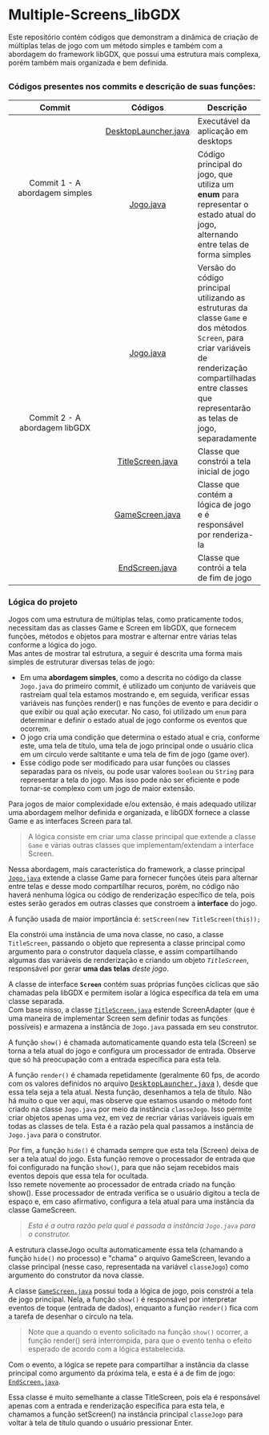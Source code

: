 <h1>Multiple-Screens_libGDX</h1>
<p>Este repositório contém códigos que demonstram a dinâmica de criação de múltiplas telas de jogo com um método simples e também 
com a abordagem do framework libGDX, que possui uma estrutura mais complexa, porém também mais organizada e bem definida.</p>
<h2></h2>
<div>
  <h3>Códigos presentes nos commits e descrição de suas funções:</h3>
  <table align="center">
    <thead><tr>
      <th width="261">Commit</th>
      <th>Códigos</th>
      <th>Descrição</th>
    </tr></thead>
    <tbody align="center">
      <tr>
        <td rowspan="2">Commit 1 - A abordagem simples</td>
        <td><a href="https://github.com/luc-gh/Multiple-Screens_libGDX/blob/main/desktop/src/com/libgdx/screen/DesktopLauncher.java">DesktopLauncher.java</a></td>
        <td align="left">Executável da aplicação em desktops</td>
      </tr>
      <tr>
        <td><a href="https://github.com/luc-gh/Multiple-Screens_libGDX/blob/dbb190617cc38433c2262d409e4c9e78a38544a6/core/src/com/libgdx/screen/Jogo.java">Jogo.java</a></td>
        <td align="left">Código principal do jogo, que utiliza um <b>enum</b> para representar o estado atual do jogo, alternando entre telas de forma simples</td>
      </tr>
      <tr>
        <td rowspan="4">Commit 2 - A abordagem libGDX</td>
        <td><a href="https://github.com/luc-gh/Multiple-Screens_libGDX/blob/main/core/src/com/libgdx/screen/Jogo.java">Jogo.java</a></td>
        <td align="left">Versão do código principal utilizando as estruturas da classe <code>Game</code> e dos métodos <code>Screen</code>, para criar variáveis de renderização compartilhadas entre classes que representarão as telas de jogo, separadamente</td>
      </tr>
      <tr>
        <td><a href="https://github.com/luc-gh/Multiple-Screens_libGDX/blob/main/core/src/com/libgdx/screen/TitleScreen.java">TitleScreen.java</a></td>
        <td align="left">Classe que constrói a tela inicial de jogo</td>
      </tr>
      <tr>
        <td><a href="https://github.com/luc-gh/Multiple-Screens_libGDX/blob/main/core/src/com/libgdx/screen/GameScreen.java">GameScreen.java</a></td>
        <td align="left">Classe que contém a lógica de jogo e é responsável por renderiza-la</td>
      </tr>
      <tr>
        <td><a href="https://github.com/luc-gh/Multiple-Screens_libGDX/blob/main/core/src/com/libgdx/screen/EndScreen.java">EndScreen.java</a></td>
        <td align="left">Classe que contrói a tela de fim de jogo</td>
      </tr>
    </tbody>
  </table>
</div>
<div>
  <h3>Lógica do projeto</h3>
  <p>
    Jogos com uma estrutura de múltiplas telas, como praticamente todos, necessitam das as classes Game e Screen em libGDX, 
    que fornecem funções, métodos e objetos para mostrar e alternar entre várias telas conforme a lógica do jogo.<br>
    Mas antes de mostrar tal estrutura, a seguir é descrita uma forma mais simples de estruturar diversas telas de jogo:
  </p>
  <ul>
    <li>
      Em uma <b>abordagem simples</b>, como a descrita no código da classe <code>Jogo.java</code> do primeiro commit, é utilizado um conjunto de variáveis 
      que rastreiam qual tela estamos mostrando e, em seguida, verificar essas variáveis nas funções render() e nas funções de evento e para decidir o que 
      exibir ou qual ação executar. No caso, foi utilizado um <code>enum</code> para determinar e definir o estado atual de jogo conforme os eventos 
      que ocorrem.
    </li>
    <li>
      O jogo cria uma condição que determina o estado atual e cria, conforme este, uma tela de título, uma tela de jogo principal onde o usuário clica em 
      um círculo verde saltitante e uma tela de fim de jogo (game over).
    </li>
    <li>
      Esse código pode ser modificado para usar funções ou classes separadas para os níveis, ou pode usar valores <code>boolean</code> ou 
      <code>String</code> para representar a tela do jogo. Mas isso pode não ser eficiente e pode tornar-se complexo com um jogo de maior extensão.
    </li>
  </ul>
  <p>
    Para jogos de maior complexidade e/ou extensão, é mais adequado utilizar uma abordagem melhor definida e organizada, e libGDX fornece a classe Game 
    e as interfaces Screen para tal.
  </p>
</div>
<div>
  <blockquote>
    A lógica consiste em criar uma classe principal que extende a classe <code>Game</code> e várias outras classes que implementam/extendam a interface
    Screen. 
  </blockquote>
</div>
<div>
  <p>
    Nessa abordagem, mais característica do framework, a classe principal 
    <a href="https://github.com/luc-gh/Multiple-Screens_libGDX/blob/master/core/src/com/libgdx/screen/Jogo.java"><code>Jogo.java</code></a> 
    extende a classe Game para fornecer funções úteis para alternar entre telas e desse modo compartilhar recuros, porém, no código não haverá nenhuma 
    lógica ou código de renderização específico de tela, pois estes serão gerados em outras classes que constroem a <b>interface</b> do jogo.
  </p>
  <p>
    A função usada de maior importância é: 
    <code>setScreen(new TitleScreen(this));</p></code>
    Ela constrói uma instância de uma nova classe, no caso, a classe <code>TitleScreen</code>, passando o objeto que representa a classe principal como
    argumento para o construtor daquela classe, e assim compartilhando algumas das variáveis de renderização e criando um objeto 
    <code><i>TitleScreen</i></code>, responsável por gerar <b>uma das telas</b> <i>deste jogo</i>.
  </p>
  <p>
    A classe de interface <code><b>Screen</code></b> contém suas próprias funções cíclicas que são chamadas pela libGDX e permitem isolar a 
    lógica específica da tela em uma classe separada.<br>
    Com base nisso, a classe 
    <a href="https://github.com/luc-gh/Multiple-Screens_libGDX/blob/master/core/src/com/libgdx/screen/TitleScreen.java"><code>TitleScreen.java</code></a> 
    estende ScreenAdapter (que é uma maneira de implementar Screen sem definir todas as funções possíveis) e armazena a instância de <code>Jogo.java</code>
    passada em seu construtor.
  </p>
  <p>
    A função <code>show()</code> é chamada automaticamente quando esta tela (Screen) se torna a tela atual do jogo e configura um processador de entrada. 
    Observe que só há preocupação com a entrada específica para esta tela. 
  </p>
  <p>
    A função <code>render()</code> é chamada repetidamente (geralmente 60 fps, de acordo com os valores definidos no arquivo
    <a href="https://github.com/luc-gh/Multiple-Screens_libGDX/blob/master/desktop/src/com/libgdx/screen/DesktopLauncher.java">
    <kbd>DesktopLauncher.java</kbd></a> ),
    desde que essa tela seja a tela atual. Nesta função, desenhamos a tela de título. 
    Não há muito o que ver aqui, mas observe
    que estamos usando o método font criado na classe <code>Jogo.java</code> por meio da instância <code>classeJogo</code>. Isso permite criar
    objetos apenas uma vez, em vez de recriar várias variáveis iguais em todas as classes de tela. 
    Esta é a razão pela qual passamos a instância de <code>Jogo.java</code> para o construtor.
  </p>
  <p>
    Por fim, a função <code>hide()</code> é chamada sempre que esta tela (Screen) deixa de ser a tela atual do jogo. Esta função remove o 
    processador de entrada que foi
    configurado na função <code>show()</code>, para que não sejam recebidos mais eventos depois que essa tela for ocultada.<br>
    Isso remete novemente ao processador de entrada criado na função show(). Esse processador de entrada verifica se o usuário digitou a tecla de espaço 
    e, em caso afirmativo, configura a tela atual para uma instância da classe GameScreen. <br>
    <blockquote><i>Esta é a outra razão pela qual é passada a instância <code>Jogo.java</code> para o construtor.</i></blockquote>
    A estrutura classeJogo oculta automaticamente essa tela (chamando a função <code>hide()</code> no processo) e "chama" o arquivo GameScreen, levando a 
    classe principal (nesse caso, representada na variável <code>classeJogo</code>) como argumento do construtor da nova classe.
  </p>
</div>
<div>
  <p>
    A classe 
    <a href="https://github.com/luc-gh/Multiple-Screens_libGDX/blob/main/core/src/com/libgdx/screen/GameScreen.java"><code>GameScreen.java</code></a>
    possui toda a lógica de jogo, pois constrói a tela de jogo principal. Nela, a função <code>show()</code> é responsável por interpretar eventos de toque (entrada 
    de dados), enquanto a função <code>render()</code> fica com a tarefa de desenhar o círculo na tela. 
  </p>
  <blockquote>
    Note que a quando o evento solicitado na função <code>show()</code> ocorrer, 
    a função render() será interrompida, para que o evento tenha o efeito esperado de acordo com a lógica estabelecida.
  </blockquote>
</div>
<div>
  <p>
    Com o evento, a lógica se repete para compartilhar a instância da classe principal como argumento da próxima tela, e esta é a de fim de jogo: 
    <a href="https://github.com/luc-gh/Multiple-Screens_libGDX/blob/main/core/src/com/libgdx/screen/EndScreen.java"><code>EndScreen.java</code></a>.
  </p>
  <p>
    Essa classe é muito semelhante a classe TitleScreen, pois ela é responsável apenas com a entrada e renderização específica para esta tela, 
    e chamamos a função setScreen() na instância principal <code>classeJogo</code> para voltar à tela de título quando o usuário pressionar Enter.
  </p>
</div>
